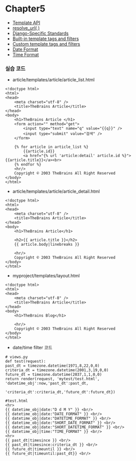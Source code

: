 # Chapter5

* [Template API](https://docs.djangoproject.com/en/2.1/ref/templates/api/)
* [resolve_url( )](https://github.com/django/django/blob/master/django/shortcuts.py#LC119)
* [Django-Specific Standards](https://engineering.vokal.io/Systems/django.md.html)
* [Built-in template tags and filters](https://docs.djangoproject.com/en/2.1/ref/templates/builtins)
* [Custom template tags and filters](https://docs.djangoproject.com/en/2.1/howto/custom-template-tags/)
* [Date Format](https://docs.djangoproject.com/en/2.1/ref/templates/builtins/#date)
* [Time Format](https://docs.djangoproject.com/en/2.1/ref/templates/builtins/#time)


### 실습 코드

* article/templates/article/article_list.html
~~~
<!doctype html>
<html>
<head>
    <meta charset="utf-8" />
    <title>TheBrains Article</title>
</head>
<body>
    <h1>TheBrains Article </h1>
    <form action="" method="get">
        <input type="text" name="q" value="{{q}}" />
        <input type="submit" value="검색" />
    </form>
    
    {% for article in article_list %}
        {{article.id}}
        <a href="{% url 'article:detail' article.id %}">{{article.title}}</a><br>
    {% endfor %}
    <hr/>
    Copyright © 2003 TheBrains All Right Reserved
</body>
</html>
~~~

* article/templates/article/article_detail.html
~~~
<!doctype html>
<html>
<head>
    <meta charset="utf-8" />
    <title>TheBrains Article</title>
</head>
<body>
    <h1>TheBrains Article</h1>

    <h2>{{ article.title }}</h2>
    {{ article.body|linebreaks }}

    <hr/>
    Copyright © 2003 TheBrains All Right Reserved
</body>
</html>
~~~
* myproject/templates/layout.html
~~~
<!doctype html>
<html>
<head>
    <meta charset="utf-8" />
    <title>TheBrains Article</title>
</head>
<body>
    <h1>TheBrains Blog</h1>
    
    <hr/>
    Copyright © 2003 TheBrains All Right Reserved
</body>
</html>

~~~

* date/time filter 코드
~~~
# views.py
def test(request):
past_dt = timezone.datetime(1971,8,22,0,0)
criteria_dt = timezone.datetime(2001,3,19,0,0)
future_dt = timezone.datetime(2037,1,1,0,0)
return render(request, 'mytest/test.html', 'datetime_obj':now,'past_dt':past_dt,
                                           'criteria_dt':criteria_dt,'future_dt':future_dt})

#test.html
<hr>
{{ datetime_obj|date:"D d M Y" }} <br/>
{{ datetime_obj|date:"DATE_FORMAT" }} <br/>
{{ datetime_obj|date:"DATETIME_FORMAT" }} <br/>
{{ datetime_obj|date:"SHORT_DATE_FORMAT" }} <br/>
{{ datetime_obj|date:"SHORT_DATETIME_FORMAT" }} <br/>
{{ datetime_obj|time:"TIME_FORMAT" }} <br/>
<hr>
{{ past_dt|timesince }} <br/>
{{ past_dt|timesince:criteria_dt }} <br/>
{{ future_dt|timeuntil }} <br/>
{{ future_dt|timeuntil:past_dt}} <br/>
~~~

